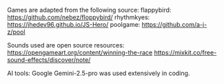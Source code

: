 
Games are adapted from the following source:
flappybird:  https://github.com/nebez/floppybird/
rhythmkyes: https://jhedev96.github.io/JS-Hero/
poolgame:  https://github.com/a-j-z/pool

Sounds used are open source resources:
https://opengameart.org/content/winning-the-race
https://mixkit.co/free-sound-effects/discover/note/


AI tools:
Google Gemini-2.5-pro was used extensively in coding.